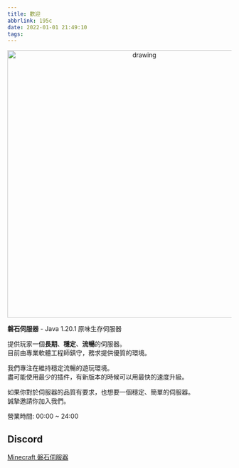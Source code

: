 ```yaml
---
title: 歡迎
abbrlink: 195c
date: 2022-01-01 21:49:10
tags:
---
```

<p align="center">
<img src="https://raw.githubusercontent.com/rock-mc/rock-mc.github.io/publish/images/2021-09-21_00.26.38.png" alt="drawing" style="vertical-align:middle" width="600"/>
</p>

**磐石伺服器** - Java 1.20.1 原味生存伺服器  

提供玩家一個**長期**、**穩定**、**流暢**的伺服器。  
目前由專業軟體工程師鎮守，務求提供優質的環境。

我們專注在維持穩定流暢的遊玩環境。  
盡可能使用最少的插件，有新版本的時候可以用最快的速度升級。  

如果你對於伺服器的品質有要求，也想要一個穩定、簡單的伺服器。  
誠摯邀請你加入我們。

營業時間: 00:00 ~ 24:00

## Discord
[Minecraft 磐石伺服器](https://discord.gg/mCFdwkChBG)
